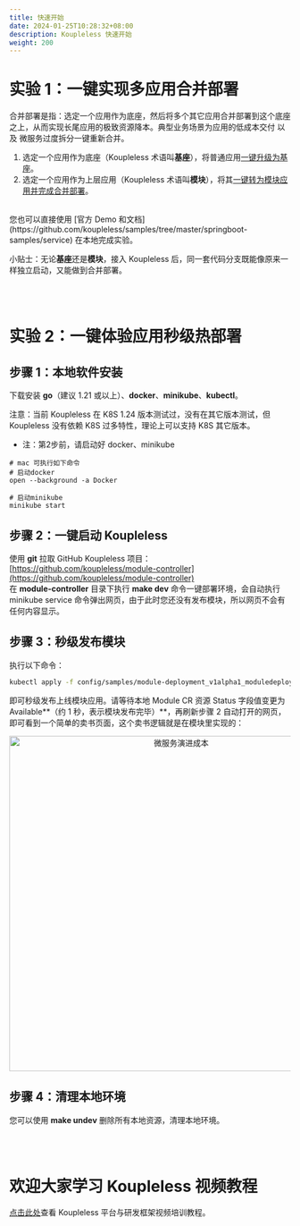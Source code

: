 ```yaml
---
title: 快速开始
date: 2024-01-25T10:28:32+08:00
description: Koupleless 快速开始
weight: 200
---
```


# 实验 1：一键实现多应用合并部署

合并部署是指：选定一个应用作为底座，然后将多个其它应用合并部署到这个底座之上，从而实现长尾应用的极致资源降本。典型业务场景为应用的低成本交付 以及 微服务过度拆分一键重新合并。

1. 选定一个应用作为底座（Koupleless 术语叫**基座**），将普通应用[一键升级为基座](/docs/tutorials/base-create/springboot-and-sofaboot/)。
2. 选定一个应用作为上层应用（Koupleless 术语叫**模块**），将其[一键转为模块应用并完成合并部署](/docs/tutorials/module-create/springboot-and-sofaboot/)。
<br/>
您也可以直接使用 [官方 Demo 和文档](https://github.com/koupleless/samples/tree/master/springboot-samples/service) 在本地完成实验。 

小贴士：无论**基座**还是**模块**，接入 Koupleless 后，同一套代码分支既能像原来一样独立启动，又能做到合并部署。

<br/>
<br/>


# 实验 2：一键体验应用秒级热部署

## 步骤 1：本地软件安装

下载安装 **go**（建议 1.21 或以上）、**docker**、**minikube**、**kubectl**。

注意：当前 Koupleless 在 K8S 1.24 版本测试过，没有在其它版本测试，但 Koupleless 没有依赖 K8S 过多特性，理论上可以支持 K8S 其它版本。

- 注：第2步前，请启动好 docker、minikube
```shell
# mac 可执行如下命令
# 启动docker
open --background -a Docker

# 启动minikube
minikube start
```

## 步骤 2：一键启动 Koupleless
使用 **git** 拉取 GitHub Koupleless 项目：[https://github.com/koupleless/module-controller](https://github.com/koupleless/module-controller) <br />在 **module-controller** 目录下执行 **make dev** 命令一键部署环境，会自动执行 minikube service 命令弹出网页，由于此时您还没有发布模块，所以网页不会有任何内容显示。

## 步骤 3：秒级发布模块
执行以下命令：
```bash
kubectl apply -f config/samples/module-deployment_v1alpha1_moduledeployment_provider.yaml
```
即可秒级发布上线模块应用。请等待本地 Module CR 资源 Status 字段值变更为 Available**（约 1 秒，表示模块发布完毕）**，再刷新步骤 2 自动打开的网页，即可看到一个简单的卖书页面，这个卖书逻辑就是在模块里实现的：<br />

<div style="text-align: center;">
    <img align="center" width="600px" alt="微服务演进成本" src="https://intranetproxy.alipay.com/skylark/lark/0/2023/png/671/1694161452232-15aec134-3b2a-491f-9295-0c5f8f7341af.png#clientId=ue383ca9b-aa63-4&from=paste&height=443&id=ub3eb7eb8&originHeight=1318&originWidth=1626&originalType=binary&ratio=2&rotation=0&showTitle=false&size=168110&status=done&style=none&taskId=u07f60163-67e4-42fa-bc41-76e43a09c1f&title=&width=546" />
</div>

## 步骤 4：清理本地环境
您可以使用 **make undev** 删除所有本地资源，清理本地环境。

<br/>
<br/>

# 欢迎大家学习 Koupleless 视频教程

[点击此处](/docs/video-training/)查看 Koupleless 平台与研发框架视频培训教程。
